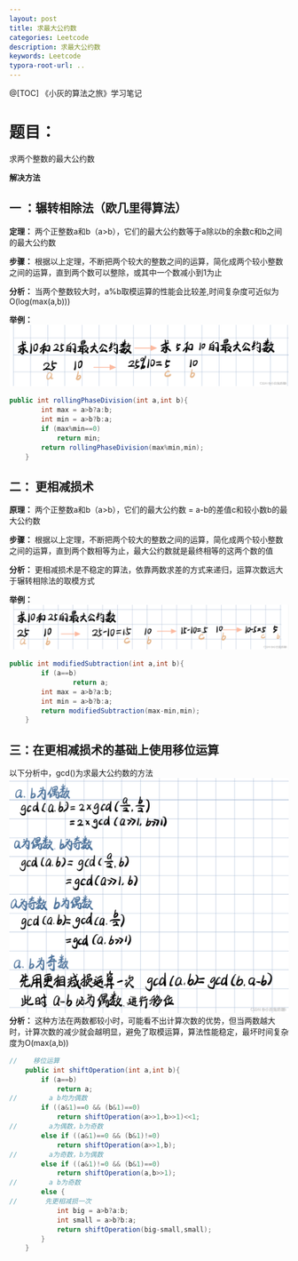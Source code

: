 ```yaml
---
layout: post
title: 求最大公约数
categories: Leetcode
description: 求最大公约数
keywords: Leetcode
typora-root-url: ..
---
```


﻿@[TOC]
《小灰的算法之旅》学习笔记

# 题目：
求两个整数的最大公约数

**解决方法**

## 一 ：辗转相除法（欧几里得算法）
**定理：**
两个正整数a和b（a>b），它们的最大公约数等于a除以b的余数c和b之间的最大公约数

**步骤：**
根据以上定理，不断把两个较大的整数之间的运算，简化成两个较小整数之间的运算，直到两个数可以整除，或其中一个数减小到1为止

**分析：**
当两个整数较大时，a%b取模运算的性能会比较差,时间复杂度可近似为O(log(max(a,b)))

**举例：**
![img](/images/posts/the-max-common-divisor/e290d6292d874b4aa24262ea491904d0.png)


```java
public int rollingPhaseDivision(int a,int b){
        int max = a>b?a:b;
        int min = a>b?b:a;
        if (max%min==0)
            return min;
        return rollingPhaseDivision(max%min,min);
    }
```



## 二： 更相减损术
**原理：**
两个正整数a和b（a>b），它们的最大公约数 = a-b的差值c和较小数b的最大公约数

**步骤：**
根据以上定理，不断把两个较大的整数之间的运算，简化成两个较小整数之间的运算，直到两个数相等为止，最大公约数就是最终相等的这两个数的值

**分析：**
更相减损术是不稳定的算法，依靠两数求差的方式来递归，运算次数远大于辗转相除法的取模方式

**举例：**
![img](/images/posts/the-max-common-divisor/5ffbe5562a98432c998dc533251c7c73.png)

```java
public int modifiedSubtraction(int a,int b){
        if (a==b)
                return a;
        int max = a>b?a:b;
        int min = a>b?b:a;
        return modifiedSubtraction(max-min,min);
    }
```

## 三：在更相减损术的基础上使用移位运算
以下分析中，gcd()为求最大公约数的方法
![img](/images/posts/the-max-common-divisor/612241f82dfa4b908d4f252868048580.png)
**分析：**
这种方法在两数都较小时，可能看不出计算次数的优势，但当两数越大时，计算次数的减少就会越明显，避免了取模运算，算法性能稳定，最坏时间复杂度为O(max(a,b))

```java
//    移位运算
    public int shiftOperation(int a,int b){
        if (a==b)
            return a;
//        a b均为偶数
        if ((a&1)==0 && (b&1)==0)
            return shiftOperation(a>>1,b>>1)<<1;
//        a为偶数，b为奇数
        else if ((a&1)==0 && (b&1)!=0)
            return shiftOperation(a>>1,b);
//        a为奇数，b为偶数
        else if ((a&1)!=0 && (b&1)==0)
            return shiftOperation(a,b>>1);
//        a b为奇数
        else {
//       先更相减损一次
            int big = a>b?a:b;
            int small = a>b?b:a;
            return shiftOperation(big-small,small);
        }
    }
```